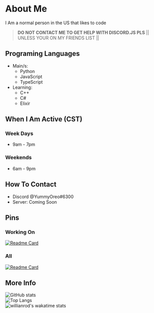 # About Me
I Am a normal person in the US that likes to code

> **DO NOT CONTACT ME TO GET HELP WITH DISCORD.JS PLS** || UNLESS YOUR ON MY FRIENDS LIST ||

## Programing Languages
* Main/s:
  * Python
  * JavaScript
   * TypeScript
* Learning:
  * C++
  * C#
  * Elixir

## When I Am Active (CST)

### Week Days
* 9am - 7pm

### Weekends
* 6am - 9pm

## How To Contact
* Discord @YummyOreo#6300
* Server: Coming Soon

## Pins
### Working On

[![Readme Card](https://github-readme-stats.vercel.app/api/pin/?username=YummyOreo&repo=Stat-Tracker&theme=dark)](https://github.com/YummyOreo/Stat-Tracker)
<br>

### All

[![Readme Card](https://github-readme-stats.vercel.app/api/pin/?username=YummyOreo&repo=all_repos&theme=dark)](https://github.com/YummyOreo/all_repos)
<br>

## More Info
![GitHub stats](https://github-readme-stats.vercel.app/api?username=YummyOreo&show_icons=true&theme=dark)
<br>
![Top Langs](https://github-readme-stats.vercel.app/api/top-langs/?username=YummyOreo&theme=dark&hide=EJS,Shell)
<br>
![willianrod's wakatime stats](https://github-readme-stats.vercel.app/api/wakatime?username=YummyOreo&theme=dark&hide=EJS,Shell)
